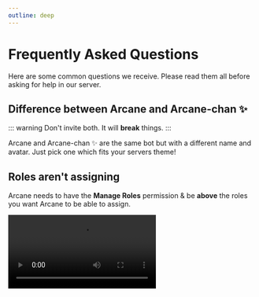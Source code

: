 ```yaml
---
outline: deep
---
```


# Frequently Asked Questions

Here are some common questions we receive. Please read them all before asking for help in our server.

## Difference between Arcane and Arcane-chan ✨

::: warning
Don't invite both. It will **break** things.
:::

Arcane and Arcane-chan ✨ are the same bot but with a different name and avatar. Just pick one which fits your servers theme!

## Roles aren't assigning

Arcane needs to have the **Manage Roles** permission & be **above** the roles you want Arcane to be able to assign.

<video controls="controls" src="/images/role-permissions.mp4" />

## Channel not found

Arcane will not let you save an invalid or deleted channel. If your config has deleted channels you will need to set the channel to "None" or select a new channel before the dashboard will let you save.
